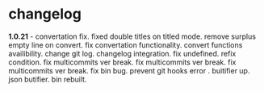# changelog

**1.0.21** - convertation fix. fixed double titles on titled mode. remove surplus empty line on convert. fix convertation functionality. convert functions availibility. change git log. changelog integration. fix undefined. refix condition. fix multicommits ver break. fix multicommits ver break. fix multicommits ver break. fix bin bug. prevent git hooks error . buitifier up. json butifier. bin rebuilt. 